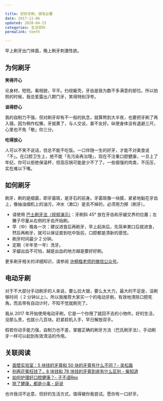 ```yaml
---

title: 好好牙刷，很有必要
date: 2017-11-06   
updated: 2020-04-25     
categories: 生活百科  
permalink: teeth 

---
```


早上刷牙出门体面，晚上刷牙刺激性欲。

<!-- more -->



## 为何刷牙

**笑得开心**

论身材，短短。看相貌，平平。扫视躯壳，牙齿是我为数不多满意的部位。所以拍照的时候，我总爱露出八颗门牙，笑得特别浮夸。



**谈得舒心**

我的自制力不强，但对刷牙却有不一般的执念，就算熬到大半夜，也要把牙刷了再入寝。因为稍作松懈，牙就黄了，与人交谈，甚不友好。纵使身体没有退避三尺，心里也不免「敬」你三分。



**吃得放心**

人可以不笑不说话，但总不能不吃饭。一口伴随一生的好牙，才能不对美食说「不」。在口腔卫生上，绝不能「先污染再治理」，现在不注重口腔健康，一旦上了年纪，你可以拒绝保温杯，但高压锅可能是少不了了。一些倔强的肉类，不压压，实在难以下嘴。



## 如何刷牙

刷牙，刷的是细菌，即牙菌斑，是牙石的前身。牙菌斑像一块膜，紧紧地黏在牙齿上，像抽油烟机上的油污，冲水（漱口）是去不掉的，必须用力擦（刷牙）。



- 请使用 [巴士刷牙法（视频演示）](https://www.bilibili.com/s/video/BV1Hs411D7Pr?t=2m31s)：牙刷斜 45° 放在牙齿和牙龈交界的位置；左撇子尽量从右侧的牙齿开始刷。
- 早（中）晚各一次：建议进食后再刷牙，早上起床后，先简单漱口后就进食，然后再刷牙，就可以保证直到吃中饭前，口腔都是清新的感觉。
- 刷牙时间最少 2 分钟。
- 定期（半年至一年）洗牙。
- 牙龈出血不可怕，越是出血的地方越是要好好刷。



更多刷牙相关的详细知识，请参阅 [许桐楷老师的微信公众号](https://mp.weixin.qq.com/s/6nrlJzelAgsu31Z2wLXNjQ)。




## 电动牙刷


对于不大部分手动刷牙的人来说，要么拉大锯，要么太大力，最大的不足是，没刷够时间（ 2 分钟以上）。所以我推荐大家买一个的电动牙刷，有效地清除口腔死角。而且带有自动计时，不知不觉就刷完了。

我从 2017 年开始使用电动牙刷，它是一个你用了就回不去的小物件。好的生活，没那么贵，也就小几百块。赶紧趁机入手，早日解放双手。

假若你动手能力强，自制力也不差，掌握正确的刷牙方法（巴氏刷牙法），手动刷牙一样可以起到有效清洁的作用。



## 关联阅读

- [面壁实验室：5 块钱的牙膏和 50 块的牙膏有什么不同？- 吴松磊](https://b23.tv/av2482416)
- [别再花冤枉钱了，8 块钱和 78 块钱的牙膏到底有什么区别 - 柴知道](https://b23.tv/BZcAGt)
- [如何护理好口腔健康？- 子不语Rex](https://sspai.com/post/53604)
- [除了健康，都是小事 - 庭说](https://tingtalk.me/health/)



也许我词不达意，但好的生活方式，值得被你我尝试。愿你有一口好牙。
